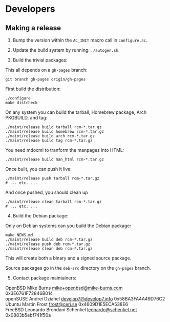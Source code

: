Developers
==========

Making a release
----------------

1. Bump the version within the `AC_INIT` macro call in `configure.ac`.

2. Update the build system by running: `./autogen.sh`.

3. Build the trivial packages:

This all depends on a `gh-pages` branch:

    git branch gh-pages origin/gh-pages

First build the distribution:

    ./configure
    make distcheck

On any system you can build the tarball, Homebrew package, Arch
PKGBUILD, and tag:

    ./maint/release build tarball rcm-*.tar.gz
    ./maint/release build homebrew rcm-*.tar.gz
    ./maint/release build arch rcm-*.tar.gz
    ./maint/release build tag rcm-*.tar.gz

You need mdocml to tranform the manpages into HTML:

    ./maint/release build man_html rcm-*.tar.gz

Once built, you can push it live:

    ./maint/release push tarball rcm-*.tar.gz
    # ... etc. ...

And once pushed, you should clean up

    ./maint/release clean tarball rcm-*.tar.gz
    # ... etc. ...

4. Build the Debian package:

Only on Debian systems can you build the Debian package:

    make NEWS.md
    ./maint/release build deb rcm-*.tar.gz
    ./maint/release push deb rcm-*.tar.gz
    ./maint/release clean deb rcm-*.tar.gz

This will create both a binary and a signed source package.

Source packages go in the `deb-src` directory on the `gh-pages` branch.

5. Contact package maintainers:

OpenBSD  Mike Burns                 <mike+openbsd@mike-burns.com> 0x3E6761F72846B014  
openSUSE Andrei Dziahel             <develop7@develop7.info>      0x58BA3FA4A49D76C2  
Ubuntu   Martin Frost               <frost@ceri.se>               0x4609D1E5ECA538E6  
FreeBSD  Leonardo Brondani Schenkel <leonardo@schenkel.net>       0x0883b5ebf741f50a  
